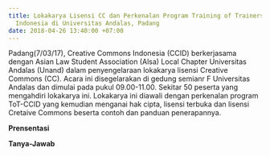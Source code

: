 ```yaml
---
title: Lokakarya Lisensi CC dan Perkenalan Program Training of Trainers Creative Commons
  Indonesia di Universitas Andalas, Padang
date: 2018-04-26 13:40:00 +07:00
---
```


Padang(7/03/17), Creative Commons Indonesia (CCID) berkerjasama dengan Asian Law Student Association (Alsa) Local Chapter Universitas Andalas (Unand) dalam penyengelaraan lokakarya lisensi Creative Commons (CC). Acara ini disegelarakan di gedung semianr F Universitas Andalas dan dimulai pada pukul 09.00-11.00. Sekitar 50 peserta yang mengahdiri lokakarya ini. Lokakarya ini diawali dengan perkenalan program ToT-CCID yang kemudian menganai hak cipta, lisensi terbuka dan lisensi Cretaive Commons beserta contoh dan panduan penerapannya.

**Prensentasi**

**Tanya-Jawab**


